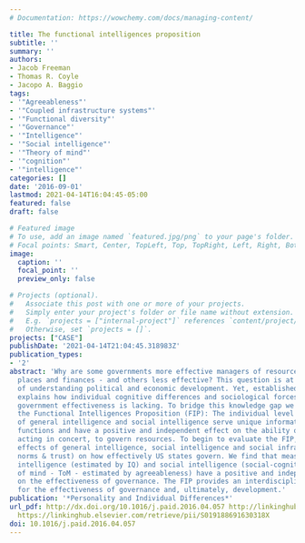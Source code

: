 ```yaml
---
# Documentation: https://wowchemy.com/docs/managing-content/

title: The functional intelligences proposition
subtitle: ''
summary: ''
authors:
- Jacob Freeman
- Thomas R. Coyle
- Jacopo A. Baggio
tags:
- '"Agreeableness"'
- '"Coupled infrastructure systems"'
- '"Functional diversity"'
- '"Governance"'
- '"Intelligence"'
- '"Social intelligence"'
- '"Theory of mind"'
- '"cognition"'
- '"intelligence"'
categories: []
date: '2016-09-01'
lastmod: 2021-04-14T16:04:45-05:00
featured: false
draft: false

# Featured image
# To use, add an image named `featured.jpg/png` to your page's folder.
# Focal points: Smart, Center, TopLeft, Top, TopRight, Left, Right, BottomLeft, Bottom, BottomRight.
image:
  caption: ''
  focal_point: ''
  preview_only: false

# Projects (optional).
#   Associate this post with one or more of your projects.
#   Simply enter your project's folder or file name without extension.
#   E.g. `projects = ["internal-project"]` references `content/project/deep-learning/index.md`.
#   Otherwise, set `projects = []`.
projects: ["CASE"]
publishDate: '2021-04-14T21:04:45.318983Z'
publication_types:
- '2'
abstract: 'Why are some governments more effective managers of resources - people,
  places and finances - and others less effective? This question is at the center
  of understanding political and economic development. Yet, established theory that
  explains how individual cognitive differences and sociological forces mutually explain
  government effectiveness is lacking. To bridge this knowledge gap we articulate
  the Functional Intelligences Proposition (FIP): The individual level attributes
  of general intelligence and social intelligence serve unique information processing
  functions and have a positive and independent effect on the ability of individuals,
  acting in concert, to govern resources. To begin to evaluate the FIP, we study the
  effects of general intelligence, social intelligence and social infrastructure (prosocial
  norms & trust) on how effectively US states govern. We find that measures of general
  intelligence (estimated by IQ) and social intelligence (social-cognitive theory
  of mind - ToM - estimated by agreeableness) have a positive and independent effect
  on the effectiveness of governance. The FIP provides an interdisciplinary explanation
  for the effectiveness of governance and, ultimately, development.'
publication: '*Personality and Individual Differences*'
url_pdf: http://dx.doi.org/10.1016/j.paid.2016.04.057 http://linkinghub.elsevier.com/retrieve/pii/S019188691630318X
  https://linkinghub.elsevier.com/retrieve/pii/S019188691630318X
doi: 10.1016/j.paid.2016.04.057
---
```

